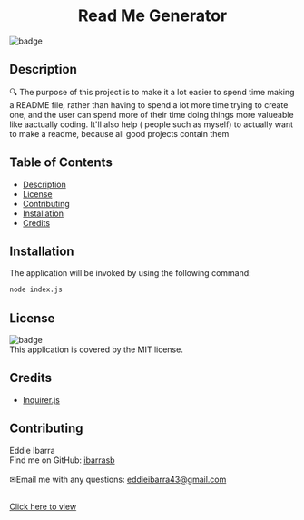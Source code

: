 
<h1 align="center">Read Me Generator</h1>
  
![badge](https://img.shields.io/badge/license-MIT-brightgreen)<br />
## Description
🔍 The purpose of this project is to make it a lot easier to spend time making a README file, rather than having to spend a lot more time trying to create one, and the user can spend more of their time doing things more valueable like aactually coding. It'll also help ( people such as myself) to actually want to make a readme, because all good projects contain them
## Table of Contents
- [Description](#description)
- [License](#license)
- [Contributing](#contributing)
- [Installation](#installation)
- [Credits](#credits)
## Installation
The application will be invoked by using the following command:
```bash
node index.js
```
## License
![badge](https://img.shields.io/badge/license-MIT-brightgreen)
<br />
This application is covered by the MIT license. 
## Credits
* [Inquirer.js](https://www.npmjs.com/package/inquirer)

## Contributing
Eddie Ibarra
<br />
 Find me on GitHub: [ibarrasb](https://github.com/ibarrasb)<br />
<br />
✉Email me with any questions: eddieibarra43@gmail.com<br /><br />



<a href="https://drive.google.com/file/d/1VQ7-lpq3DhJYLN4Z7_wIEMR4mzLrjgFz/view?usp=sharing">Click here to view</a>
    
